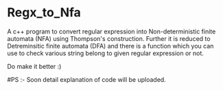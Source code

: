 # Regx_to_Nfa
A c++ program to convert regular expression into Non-deterministic finite automata (NFA) using Thompson's construction.
Further it is reduced to Detreminsitic finite automata (DFA) and there is a function which you can use to check various string belong to given regular expression or not.

Do make it better :) 

#PS :- Soon detail explanation of code will be uploaded.
